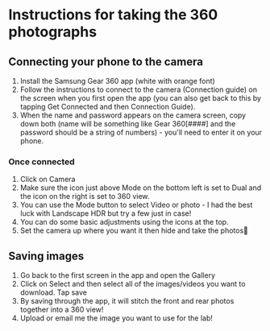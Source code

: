 # Instructions for taking the 360 photographs

## Connecting your phone to the camera

1. Install the Samsung Gear 360 app (white with orange font)
2. Follow the instructions to connect to the camera (Connection guide) on the screen when you first open the app (you can also get back to this by tapping Get Connected and then Connection Guide).
3. When the name and password appears on the camera screen, copy down both (name will be something like Gear 360[####] and the password should be a string of numbers) - you'll need to enter it on your phone.

### Once connected

1. Click on Camera
2. Make sure the icon just above Mode on the bottom left is set to Dual and the icon on the right is set to 360 view.
3. You can use the Mode button to select Video or photo - I had the best luck with Landscape HDR but try a few just in case!
4. You can do some basic adjustments using the icons at the top.
5. Set the camera up where you want it then hide and take the photos🙂

## Saving images

1. Go back to the first screen in the app and open the Gallery
2. Click on Select and then select all of the images/videos you want to download. Tap save
3. By saving through the app, it will stitch the front and rear photos together into a 360 view!
4. Upload or email me the image you want to use for the lab!
